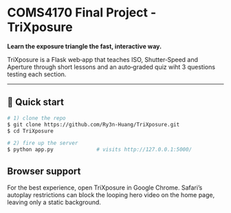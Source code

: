 # COMS4170 Final Project - TriXposure

**Learn the exposure triangle the fast, interactive way.**

TriXposure is a Flask web‑app that teaches ISO, Shutter‑Speed and Aperture through short lessons and an auto‑graded quiz wiht 3 questions testing each section. 

---

## 🚀 Quick start

```bash
# 1) clone the repo
$ git clone https://github.com/Ry3n-Huang/TriXposure.git
$ cd TriXposure

# 2) fire up the server
$ python app.py              # visits http://127.0.0.1:5000/
```

## Browser support
For the best experience, open TriXposure in Google Chrome. Safari’s autoplay restrictions can block the looping hero video on the home page, leaving only a static background.
